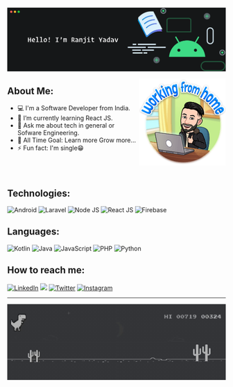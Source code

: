 ![image](covers/git_intro.png)

<img align='right' src="covers/work-from-home.png" alt="drawing" height="200" width="200"/>

## About Me:

- 💻 I'm a Software Developer from India.
- 🌱 I’m currently learning React JS.
- 💬 Ask me about tech in general or Sofware Engineering.
- 🥅 All Time Goal: Learn more Grow more...
- ⚡ Fun fact: I'm single😁


<br>
<br>

## Technologies:

![Android](https://img.shields.io/static/v1?style=for-the-badge&logo=android&message=Android&label=&color=00de7a&labelColor=000000)
![Laravel](https://img.shields.io/static/v1?style=for-the-badge&logo=laravel&message=Laravel&label=&color=FF2D20&labelColor=000000)
![Node JS](https://img.shields.io/static/v1?style=for-the-badge&logo=node.js&message=Node%20JS&label=&color=74b859&labelColor=000000)
![React JS](https://img.shields.io/static/v1?style=for-the-badge&logo=react&message=React%20JS&label=&color=61dafb&labelColor=000000)
![Firebase](https://img.shields.io/static/v1?style=for-the-badge&logo=firebase&message=Firebase&label=&color=F7C52B&labelColor=000000)

## Languages:

![Kotlin](https://img.shields.io/static/v1?style=for-the-badge&logo=kotlin&message=Kotlin&label=&color=6C3FD1&labelColor=000000)
![Java](https://img.shields.io/static/v1?style=for-the-badge&logo=java&message=Java&label=&color=E51F24&labelColor=000000)
![JavaScript](https://img.shields.io/static/v1?style=for-the-badge&logo=javascript&message=javascript&label=&color=F7DF1E&labelColor=000000)
![PHP](https://img.shields.io/static/v1?style=for-the-badge&logo=php&message=PHP&label=&color=777BB3&labelColor=000000)
![Python](https://img.shields.io/static/v1?style=for-the-badge&logo=python&message=Python&label=&color=3671A3&labelColor=000000)

## How to reach me:

[![LinkedIn](https://img.shields.io/static/v1?style=for-the-badge&logo=linkedin&message=LinkedIn&label=&color=2867B2&labelColor=000000)][linkedin]
<a href="mailto:yadavranjit521@gmail.com"><img src="https://img.shields.io/static/v1?style=for-the-badge&logo=gmail&message=Gmail&label=&color=EA4335&labelColor=000000" /></a>
[![Twitter](https://img.shields.io/static/v1?style=for-the-badge&logo=twitter&message=Twitter&label=&color=00acee&labelColor=000000)][twitter]
[![Instagram](https://img.shields.io/static/v1?style=for-the-badge&logo=instagram&message=Instagram&label=&color=E1306C&labelColor=000000)][instagram]

<hr>

![image](covers/dino_dark.gif)

<!-- Links -->

[twitter]: https://twitter.com/13yadav_
[instagram]: https://instagram.com/13yadav
[linkedin]: https://linkedin.com/in/13yadav
[facebook]: https://facebook.com/13ydv
[github]: https://github.com/13yadav
